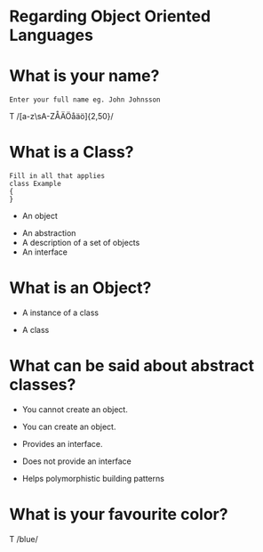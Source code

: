 # Regarding Object Oriented Languages

# What is your name?
	Enter your full name eg. John Johnsson
 T /[a-z\sA-ZÅÄÖåäö]{2,50}/

# What is a Class?
	Fill in all that applies
	class Example
	{
	}
 - An object
 + An abstraction
 + A description of a set of objects
 + An interface

# What is an Object?
 + A instance of a class
 - A class

# What can be said about abstract classes?
 + You cannot create an object.
 - You can create an object.
 + Provides an interface.
 - Does not provide an interface
 + Helps polymorphistic building patterns

# What is your favourite color?
 T /blue/
